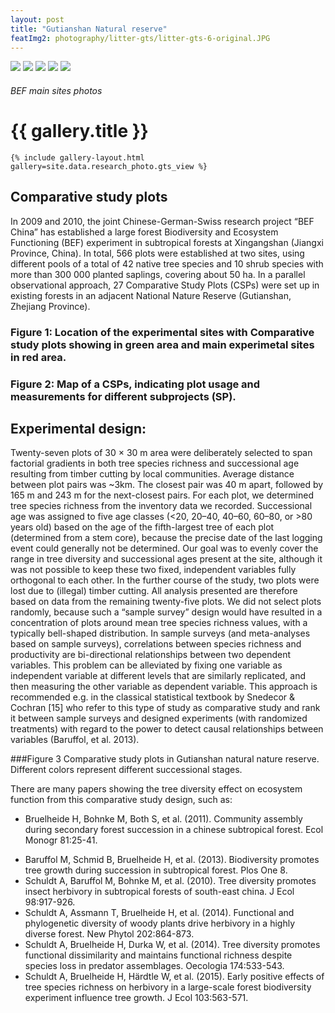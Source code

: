 ```yaml
---
layout: post
title: "Gutianshan Natural reserve"
featImg2: photography/litter-gts/litter-gts-6-original.JPG
---
```


<div class="gallery_story">
  <img class="high" src="{{ site.baseurl }}/assets/research/GTS/gts-1-thumbnail.jpg"/>
  <img  class="high" src="{{ site.baseurl }}/assets/research/GTS/gts-2-thumbnail.jpg"/>
  <img class="high" src="{{ site.baseurl }}/assets/research/GTS/gts-3-thumbnail.jpg"/>
  <img class="high" src="{{ site.baseurl }}/assets/research/GTS/gts-4-thumbnail.jpg"/>
  <img  src="{{ site.baseurl }}/assets/research/GTS/gts-5-thumbnail.jpg"/>
</div>

<div class="galleryIndexWrapper">
  <h6 class="dropCap"><p>BEF main sites photos</p></h6>

  <div class="imgContainer">
    <h1>{{ gallery.title }}</h1>

    {% include gallery-layout.html gallery=site.data.research_photo.gts_view %}
  </div>
</div>

## Comparative study plots
In 2009 and 2010, the joint Chinese-German-Swiss research project “BEF China” has established a large forest Biodiversity and Ecosystem Functioning (BEF) experiment in subtropical forests at Xingangshan (Jiangxi Province, China). In total, 566 plots were established at two sites, using different pools of a total of 42 native tree species and 10 shrub species with more than 300 000 planted saplings, covering about 50 ha. In a parallel observational approach, 27 Comparative Study Plots (CSPs) were set up in existing forests in an adjacent National Nature Reserve (Gutianshan, Zhejiang Province).

### Figure 1: Location of the experimental sites with Comparative study plots showing in green area and main experimetal sites in red area.

### Figure 2: Map of a CSPs, indicating plot usage and measurements for different subprojects (SP).

## Experimental design:
Twenty-seven plots of 30 × 30 m area were deliberately selected to span factorial gradients in both tree species richness and successional age resulting from timber cutting by local communities. Average distance between plot pairs was ~3km. The closest pair was 40 m apart, followed by 165 m and 243 m for the next-closest pairs. For each plot, we determined tree species richness from the inventory data we recorded. Successional age was assigned to five age classes (<20, 20–40, 40–60, 60–80, or >80 years old) based on the age of the fifth-largest tree of each plot (determined from a stem core), because the precise date of the last logging event could generally not be determined. Our goal was to evenly cover the range in tree diversity and successional ages present at the site, although it was not possible to keep these two fixed, independent variables fully orthogonal to each other. In the further course of the study, two plots were lost due to (illegal) timber cutting. All analysis presented are therefore based on data from the remaining twenty-five plots.
We did not select plots randomly, because such a “sample survey” design would have resulted in a concentration of plots around mean tree species richness values, with a typically bell-shaped distribution. In sample surveys (and meta-analyses based on sample surveys), correlations between species richness and productivity are bi-directional relationships between two dependent variables. This problem can be alleviated by fixing one variable as independent variable at different levels that are similarly replicated, and then measuring the other variable as dependent variable. This approach is recommended e.g. in the classical statistical textbook by Snedecor & Cochran [15] who refer to this type of study as comparative study and rank it between sample surveys and designed experiments (with randomized treatments) with regard to the power to detect causal relationships between variables (Baruffol, et al. 2013).

###Figure 3 Comparative study plots in Gutianshan natural nature reserve. Different colors represent different successional stages.

There are many papers showing the tree diversity effect on ecosystem function from this comparative study design, such as:
- Bruelheide H, Bohnke M, Both S, et al. (2011). Community assembly during secondary forest succession in a chinese subtropical forest. Ecol Monogr 81:25-41.
* Baruffol M, Schmid B, Bruelheide H, et al. (2013). Biodiversity promotes tree growth during succession in subtropical forest. Plos One 8.
* Schuldt A, Baruffol M, Bohnke M, et al. (2010). Tree diversity promotes insect herbivory in subtropical forests of south-east china. J Ecol 98:917-926.
* Schuldt A, Assmann T, Bruelheide H, et al. (2014). Functional and phylogenetic diversity of woody plants drive herbivory in a highly diverse forest. New Phytol 202:864-873.
* Schuldt A, Bruelheide H, Durka W, et al. (2014). Tree diversity promotes functional dissimilarity and maintains functional richness despite species loss in predator assemblages. Oecologia 174:533-543.
* Schuldt A, Bruelheide H, Härdtle W, et al. (2015). Early positive effects of tree species richness on herbivory in a large-scale forest biodiversity experiment influence tree growth. J Ecol 103:563-571.
